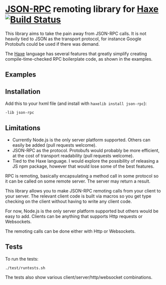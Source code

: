 [haxe]: http://http://haxe.org
[nodejs]:http://nodejs.org/
[jsonrpc]:http://www.jsonrpc.org/specification

# [JSON-RPC][jsonrpc] remoting library for [Haxe][haxe] [![Build Status](https://travis-ci.org/dionjwa/haxe-json-rpc.svg?branch=master)](https://travis-ci.org/dionjwa/haxe-json-rpc)

This library aims to take the pain away from JSON-RPC calls. It is not heavily tied to JSON as the transport protocol, for instance Google Protobufs could be used if there was demand.

The [Haxe][haxe] language has several features that greatly simplify creating compile-time-checked RPC boilerplate code, as shown in the examples.

## Examples



## Installation

Add this to your hxml file (and install with `haxelib install json-rpc`):

	-lib json-rpc

## Limitations

 - Currently Node.js is the only server platform supported. Others can easily be added (pull requests welcome).
 - JSON-RPC as the protocol. Protobufs would probably be more efficient, at the cost of transport readability (pull requests welcome).
 - Tied to the Haxe language. I would explore the possibility of releasing a JS npm package, however that would lose some of the best features.

RPC is remoting, basically encapsulating a method call in some protocol so it can be called on some remote server. The server may return a result.




This library allows you to make JSON-RPC remoting calls from your client to your server. The relevant client code is built via macros so you get type checking on the client without having to write any client code.

For now, Node.js is the only server platform supported but others would be easy to add. Clients can be anything that supports Http requests or Websockets.

The remoting calls can be done either with Http or Websockets.

## Tests

To run the tests:

	./test/runtests.sh

The tests also show various client/server/http/websocket combinations.